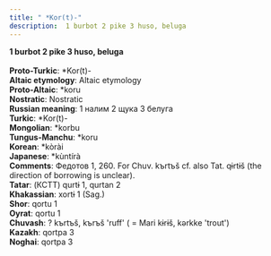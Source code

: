 ```yaml
---
title: " *Kor(t)-"
description:  1 burbot 2 pike 3 huso, beluga
---
```

<p data-pagefind-weight="0.5">
<strong> 1 burbot 2 pike 3 huso, beluga</strong><br><br>
<strong>Proto-Turkic</strong>:  *Kor(t)-<br>
<strong>Altaic etymology</strong>:  Altaic etymology<br>
<strong> Proto-Altaic</strong>:  *koru<br>
<strong>Nostratic</strong>:  Nostratic<br>
<strong>Russian meaning</strong>:  1 налим 2 щука 3 белуга<br>
<strong>Turkic</strong>:  *Kor(t)-<br>
<strong>Mongolian</strong>:  *korbu<br>
<strong>Tungus-Manchu</strong>:  *koru<br>
<strong>Korean</strong>:  *kòrài<br>
<strong>Japanese</strong>:  *kùntírà<br>
<strong>Comments</strong>:  Федотов 1, 260. For Chuv. kъrtъš cf. also Tat. qɨrtɨš (the direction of borrowing is unclear).<br>
<strong>Tatar</strong>:  (КСТТ) qurtɨ 1, qurtan 2<br>
<strong>Khakassian</strong>:  xortɨ 1 (Sag.)<br>
<strong>Shor</strong>:  qortu 1<br>
<strong>Oyrat</strong>:  qortu 1<br>
<strong>Chuvash</strong>:  ? kъrtъš, kъrъš 'ruff' ( = Mari kɨrɨš, kǝrkke 'trout')<br>
<strong>Kazakh</strong>:  qortpa 3<br>
<strong>Noghai</strong>:  qortpa 3<br>

</p>
